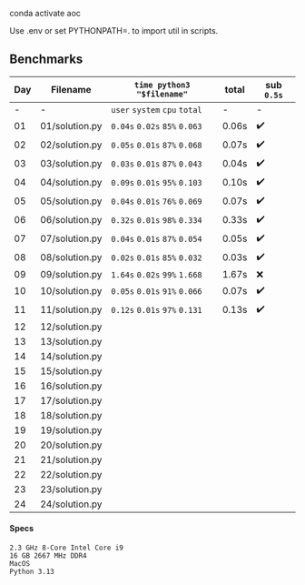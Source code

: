 conda activate aoc

Use .env or set PYTHONPATH=. to import util in scripts.

## Benchmarks

| Day   | Filename        | `time python3 "$filename"`    | total  | sub `0.5s` |
| ----- | --------------- | ----------------------------- | ------ | -------- |
| -     | -               | `user` `system` `cpu` `total` | -      | -  |
| 01    | 01/solution.py  | `0.04s` `0.02s` `85%` `0.063` | 0.06s  | ✔️ |
| 02    | 02/solution.py  | `0.05s` `0.01s` `87%` `0.068` | 0.07s  | ✔️ |
| 03    | 03/solution.py  | `0.03s` `0.01s` `87%` `0.043` | 0.04s  | ✔️ |
| 04    | 04/solution.py  | `0.09s` `0.01s` `95%` `0.103` | 0.10s  | ✔️ |
| 05    | 05/solution.py  | `0.04s` `0.01s` `76%` `0.069` | 0.07s  | ✔️ |
| 06    | 06/solution.py  | `0.32s` `0.01s` `98%` `0.334` | 0.33s  | ✔️ |
| 07    | 07/solution.py  | `0.04s` `0.01s` `87%` `0.054` | 0.05s  | ✔️ |
| 08    | 08/solution.py  | `0.02s` `0.01s` `85%` `0.032` | 0.03s  | ✔️ |
| 09    | 09/solution.py  | `1.64s` `0.02s` `99%` `1.668` | 1.67s  | ❌ |
| 10    | 10/solution.py  | `0.05s` `0.01s` `91%` `0.066` | 0.07s  | ✔️ |
| 11    | 11/solution.py  | `0.12s` `0.01s` `97%` `0.131` | 0.13s  | ✔️ |
| 12    | 12/solution.py  |                               |        |    |
| 13    | 13/solution.py  |                               |        |    |
| 14    | 14/solution.py  |                               |        |    |
| 15    | 15/solution.py  |                               |        |    |
| 16    | 16/solution.py  |                               |        |    |
| 17    | 17/solution.py  |                               |        |    |
| 18    | 18/solution.py  |                               |        |    |
| 19    | 19/solution.py  |                               |        |    |
| 20    | 20/solution.py  |                               |        |    |
| 21    | 21/solution.py  |                               |        |    |
| 22    | 22/solution.py  |                               |        |    |
| 23    | 23/solution.py  |                               |        |    |
| 24    | 24/solution.py  |                               |        |    |

#### Specs
```
2.3 GHz 8-Core Intel Core i9
16 GB 2667 MHz DDR4
MacOS
Python 3.13
```
